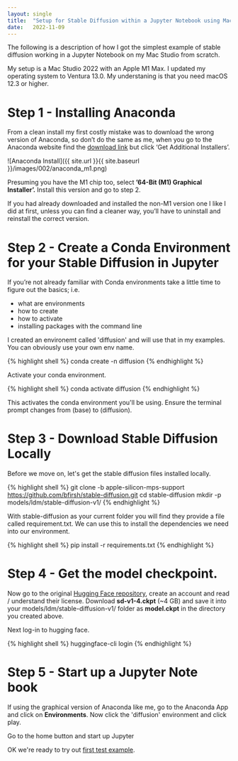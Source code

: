 ```yaml
---
layout: single
title:  "Setup for Stable Diffusion within a Jupyter Notebook using Mac's A1 / GPU"
date:   2022-11-09
---
```

The following is a description of how I got the simplest example of stable diffusion working in a Jupyter Notebook on my Mac Studio from scratch.  
 
My setup is a Mac Studio 2022 with an Apple M1 Max.  I updated my operating system to Ventura 13.0.  My understaning is that you need macOS 12.3 or higher.

# Step 1 - Installing Anaconda 
From a clean install my first costly mistake was to download the wrong version of Anaconda, so don’t do the same as me, when you go to the Anaconda website find the [download link]( https://www.anaconda.com/products/distribution) but click ‘Get Additional Installers’.

![Anaconda Install]({{ site.url }}{{ site.baseurl }}/images/002/anaconda_m1.png)

Presuming you have the M1 chip too, select **’64-Bit (M1) Graphical Installer’.** Install this version and go to step 2.

If you had already downloaded and installed the non-M1 version one I like I did at first, unless you can find a cleaner way, you’ll have to uninstall and reinstall the correct version.
# Step 2 - Create a Conda Environment for your Stable Diffusion in Jupyter
If you’re not already familiar with Conda environments take a little time to figure out the basics; i.e. 

<ul>
  <li>what are environments</li>
  <li>how to create</li>
  <li>how to activate</li>
  <li>installing packages with the command line</li>
</ul>

I created an environemt called 'diffusion' and will use that in my examples. You can obviously use your own env name.

{% highlight shell %}
conda create -n diffusion
{% endhighlight %}

Activate your conda environment.

{% highlight shell %}
conda activate diffusion
{% endhighlight %}

This activates the conda environment you'll be using. Ensure the terminal prompt changes from (base) to (diffusion).

# Step 3 - Download Stable Diffusion Locally

Before we move on, let's get the stable diffusion files installed locally.

{% highlight shell %}
git clone -b apple-silicon-mps-support https://github.com/bfirsh/stable-diffusion.git
cd stable-diffusion
mkdir -p models/ldm/stable-diffusion-v1/
{% endhighlight %}

With stable-diffusion as your current folder you will find they provide a file called requirement.txt. We can use this to install the dependencies we need into our environment.

{% highlight shell %}
pip install -r requirements.txt
{% endhighlight %}

# Step 4 - Get the model checkpoint.

Now go to the original [Hugging Face repository](https://huggingface.co/CompVis/stable-diffusion-v-1-4-original), create an account and read / understand their license. Download **sd-v1-4.ckpt** (~4 GB) and save it into your models/ldm/stable-diffusion-v1/ folder as **model.ckpt** in the directory you created above.

Next log-in to hugging face.

{% highlight shell %}
huggingface-cli login
{% endhighlight %}


# Step 5 - Start up a Jupyter Note book

If using the graphical version of Anaconda like me, go to the Anaconda App and click on **Environments**.  Now click the 'diffusion' environment and click play.

Go to the home button and start up Jupyter

OK we're ready to try out [first test example](/example-stable-diffusion-jupyter-m1/).

